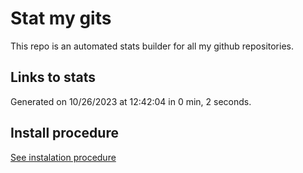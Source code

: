 # Stat my gits

This repo is an automated stats builder for all my github repositories.

## Links to stats


Generated on 10/26/2023 at 12:42:04 in 0 min, 2 seconds.

## Install procedure

[See instalation procedure](./src/install.md)

